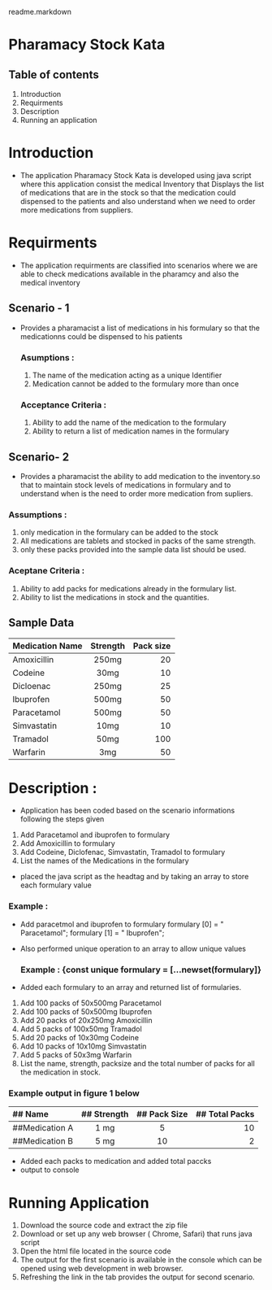 readme.markdown

# Pharamacy Stock Kata


## Table of contents

1. Introduction
2. Requirments
3. Description
4. Running an application


# Introduction

* The application Pharamacy Stock Kata is developed using java script where this application consist the medical Inventory that Displays the list of medications that are in the stock so that the medication could dispensed to the patients and also understand when we need to order more medications from suppliers.

# Requirments

* The application requirments are classified into scenarios where we are able to check medications available in the pharamcy and also the medical inventory

## Scenario - 1

* Provides a pharamacist a list of medications in his formulary so that the medicationns could be dispensed to his patients 
  
  ### Asumptions :
  1. The name of the medication acting as a unique Identifier 
  2. Medication cannot be added to the formulary more than once
   
  ### Acceptance Criteria :
  1. Ability to add the name of the medication to the formulary 
  2. Ability to return a list of medication names in the formulary

## Scenario- 2

* Provides a pharamacist the ability to add medication to the inventory.so that to maintain stock levels of medications in formulary and to understand when is the need to order more medication from supliers.
  
 ### Assumptions :
 1. only medication in the formulary can be added to the stock 
 2. All medications are tablets and stocked in packs of the same strength.
 3. only these packs provided into the sample data list should be used.

### Aceptane Criteria :
1. Ability to add packs for medications already in the formulary list.
2. Ability to list the medications in stock and the quantities.
   
## Sample Data

|      Medication Name       |       Strength     |       Pack size        |
|:---------------------------|:------------------:|-----------------------:|
|  Amoxicillin               |  250mg             |        20              |
|Codeine                     |    30mg            |      10                |
|  Dicloenac                 |       250mg        |       25               |
| Ibuprofen                  |           500mg    |       50               |
| Paracetamol                |       500mg        |      50                |
| Simvastatin                |       10mg         |      10                |
|  Tramadol                  |      50mg          |     100                |
|      Warfarin              |       3mg          |         50             |

# Description :

* Application has been coded based on the scenario informations following the steps given
 1. Add Paracetamol and ibuprofen to formulary
 2. Add Amoxicillin to formulary
 3. Add Codeine, Diclofenac, Simvastatin, Tramadol to formulary
 4. List the names of the Medications in the formulary

* placed the java script as the headtag and by taking an array to store each formulary value
 ### Example : 
   * Add paracetmol and ibuprofen to formulary
     formulary [0] = " Paracetamol";
     formulary [1] = " Ibuprofen";

* Also performed unique operation to an array to allow unique values 
  ### Example : {const unique formulary = [...newset(formulary]}

* Added each formulary to an array and returned list of formularies.
1. Add 100 packs of 50x500mg Paracetamol
2. Add 100 packs of 50x500mg Ibuprofen
3. Add 20 packs of 20x250mg Amoxicillin
4. Add 5 packs of 100x50mg Tramadol
5. Add 20 packs of 10x30mg Codeine
6. Add 10 packs of 10x10mg Simvastatin
7. Add 5 packs of 50x3mg Warfarin
8. List the name, strength, packsize and the total number of packs for all the medication in stock.
### Example output in figure 1 below

|  ## Name       | ## Strength  | ## Pack Size   |  ## Total Packs |
|:---------------|:------------:|:--------------:|----------------:|
| ##Medication A| 1 mg         | 5              |          10     |
| ##Medication B| 5 mg         |  10            |         2       |

* Added each packs to medication and added total paccks 
* output to console
  
# Running Application
   
1. Download the source code and extract the zip file
2. Download or set up any web browser ( Chrome, Safari) that runs java script
3. Dpen the html file located in the source code 
4. The output for the first scenario is available in the console which can be opened using web development in web browser.
5. Refreshing the link in the tab provides the output for second scenario.
 




